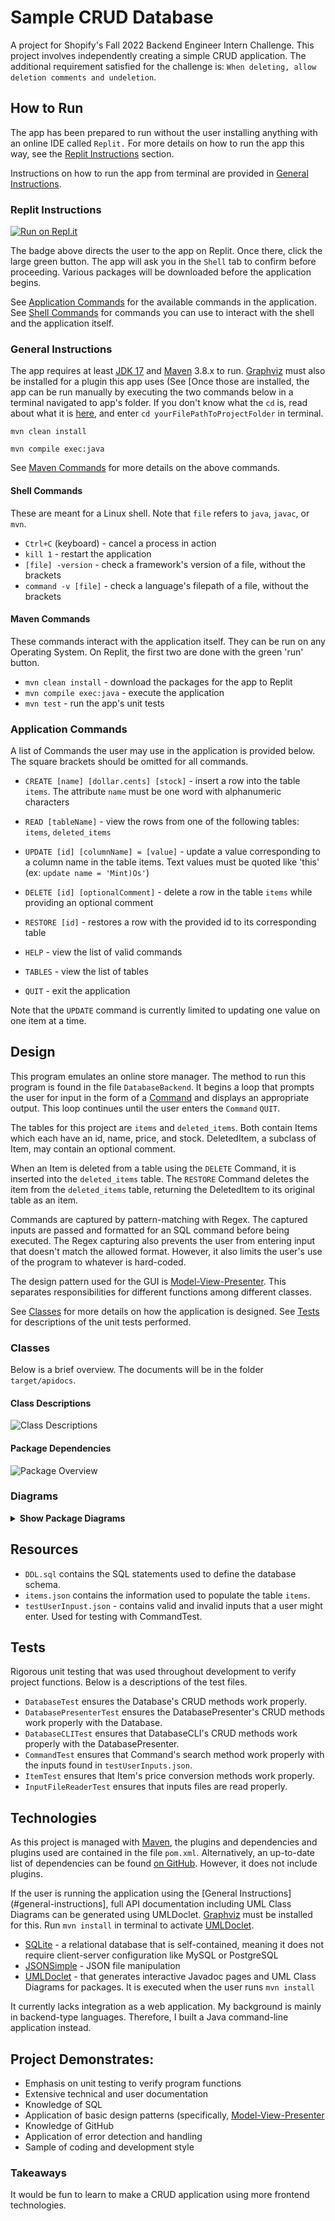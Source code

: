 # Sample CRUD Database

A project for Shopify's Fall 2022 Backend Engineer Intern Challenge. This project involves independently creating a simple CRUD application. The additional requirement satisfied for the challenge is: `When deleting, allow deletion comments and undeletion`.

## How to Run

The app has been prepared to run without the user installing anything with an online IDE called `Replit.` For more details on how to run the app this way, see the [Replit Instructions](#replit-instructions) section.

Instructions on how to run the app from terminal are provided in [General Instructions](#general-instructions).

### Replit Instructions

[![Run on Repl.it](https://repl.it/badge/github/cyberphoria/Sample-CRUD-Backend)](https://repl.it/github/cyberphoria/Sample-CRUD-Backend)

The badge above directs the user to the app on Replit. Once there, click the large green button. The app will ask you in the `Shell` tab to confirm before proceeding. Various packages will be downloaded before the application begins. 

See [Application Commands](#application-commands) for the available commands in the application. See [Shell Commands](#shell-commands) for commands you can use to interact with the shell and the application itself.

### General Instructions

The app requires at least [JDK 17](https://www.oracle.com/java/technologies/downloads/) and [Maven](https://maven.apache.org/download.cgi) 3.8.x to run. [Graphviz](https://graphviz.org/download/) must also be installed for a plugin this app uses (See [Once those are installed, the app can be run manually by executing the two commands below in a terminal navigated to app's folder. If you don't know what the `cd` is, read about what it is [here](https://en.wikipedia.org/wiki/Cd_(command)#Usage), and enter `cd yourFilePathToProjectFolder` in terminal.

```mvn clean install```

```mvn compile exec:java```

See [Maven Commands](#maven-commands) for more details on the above commands. 

#### Shell Commands

These are meant for a Linux shell. Note that `file` refers to `java`, `javac`, or `mvn`.

* `Ctrl+C` (keyboard) - cancel a process in action
* `kill 1` - restart the application
* `[file] -version` - check a framework's version of a file, without the brackets
* `command -v [file]` - check a language's filepath of a file, without the brackets

#### Maven Commands 

These commands interact with the application itself. They can be run on any Operating System. On Replit, the first two are done with the green 'run' button.

* `mvn clean install` - download the packages for the app to Replit
* `mvn compile exec:java` - execute the application
* `mvn test` - run the app's unit tests

### Application Commands

A list of Commands the user may use in the application is provided below. The square brackets should be omitted for all commands.

* `CREATE [name] [dollar.cents] [stock]` - insert a row into the table `items`. The attribute `name` must be one word with alphanumeric characters

* `READ [tableName]` - view the rows from one of the following tables: `items`, `deleted_items`

* `UPDATE [id] [columnName] = [value]` - update a value corresponding to a column name in the table items. Text values must be quoted like 'this' (ex: `update name = 'Mint)Os'`)

* `DELETE [id] [optionalComment]` - delete a row in the table `items` while providing an optional comment

* `RESTORE [id]` - restores a row with the provided id to its corresponding table

* `HELP` - view the list of valid commands

* `TABLES` - view the list of tables

* `QUIT` - exit the application

Note that the `UPDATE` command is currently limited to updating one value on one item at a time.

## Design

This program emulates an online store manager. The method to run this program is found in the file `DatabaseBackend`. It begins a loop that prompts the user for input in the form of a [Command](#application-commands) and displays an appropriate output. This loop continues until the user enters the `Command` `QUIT`.

The tables for this project are `items` and `deleted_items`. Both contain Items which each have an id, name, price, and stock. DeletedItem, a subclass of Item, may contain an optional comment.

When an Item is deleted from a table using the `DELETE` Command, it is inserted into the `deleted_items` table. The `RESTORE` Command deletes the item from the `deleted_items` table, returning the DeletedItem to its original table as an item.

Commands are captured by pattern-matching with Regex. The captured inputs are passed and formatted for an SQL command before being executed. The Regex capturing also prevents the user from entering input that doesn't match the allowed format. However, it also limits the user's use of the program to whatever is hard-coded.

The design pattern used for the GUI is [Model-View-Presenter](https://en.wikipedia.org/wiki/Model%E2%80%93view%E2%80%93presenter). This separates responsibilities for different functions among different classes. 

See [Classes](#classes) for more details on how the application is designed. See [Tests](#tests) for descriptions of the unit tests performed.

### Classes

Below is a brief overview. The documents will be in the folder `target/apidocs`.

#### Class Descriptions

<img src="images/all_classes.png" alt="Class Descriptions">

#### Package Dependencies

<img src="images/package-dependencies.png" alt="Package Overview">

### Diagrams

<details>
  <summary><b>Show Package Diagrams</b></summary>

#### Backend

<img src="images/backend.png" alt="Backend">

#### View

<img src="images/view.png" alt="View">

#### Presenter

<img src="images/presenter.png" alt="Presenter">

#### Model

<img src="images/model.png" alt="Model">

</details>

## Resources

- `DDL.sql` contains the SQL statements used to define the database schema.
- `items.json` contains the information used to populate the table `items`.
- `testUserInpust.json` - contains valid and invalid inputs that a user might enter. Used for testing with CommandTest.

## Tests

Rigorous unit testing that was used throughout development to verify project functions. Below is a descriptions of the test files.

 - `DatabaseTest` ensures the Database's CRUD methods work properly.
 - `DatabasePresenterTest` ensures the DatabasePresenter's CRUD methods work properly with the Database.
 - `DatabaseCLITest` ensures that DatabaseCLI's CRUD methods work properly with the DatabasePresenter.
 - `CommandTest` ensures that Command's search method work properly with the inputs found in `testUserInputs.json`.
 - `ItemTest` ensures that Item's price conversion methods work properly.
 - `InputFileReaderTest` ensures that inputs files are read properly.

## Technologies

As this project is managed with [Maven](https://maven.apache.org/), the plugins and dependencies and plugins used are contained in the file `pom.xml`. Alternatively, an up-to-date list of dependencies can be found [on GitHub](https://github.com/cyberphoria/Sample-CRUD-Backend/network/dependencies). However, it does not include plugins.

If the user is running the application using the [General Instructions](#general-instructions], full API documentation including UML Class Diagrams can be generated using UMLDoclet. [Graphviz](https://graphviz.org/download/) must be installed for this. Run `mvn install` in terminal to activate [UMLDoclet](https://github.com/talsma-ict/umldoclet).

- [SQLite](https://github.com/xerial/sqlite-jdbc) - a relational database that is self-contained, meaning it does not require client-server configuration like MySQL or PostgreSQL
- [JSONSimple](https://github.com/fangyidong/json-simple) - JSON file manipulation
- [UMLDoclet](https://github.com/talsma-ict/umldoclet) - that generates interactive Javadoc pages and UML Class Diagrams for packages. It is executed when the user runs ```mvn install```

It currently lacks integration as a web application. My background is mainly in backend-type languages. Therefore, I built a Java command-line application instead.

## Project Demonstrates:

- Emphasis on unit testing to verify program functions 
- Extensive technical and user documentation
- Knowledge of SQL
- Application of basic design patterns (specifically, [Model-View-Presenter](https://en.wikipedia.org/wiki/Model%E2%80%93view%E2%80%93presenter)
- Knowledge of GitHub
- Application of error detection and handling
- Sample of coding and development style

### Takeaways 

It would be fun to learn to make a CRUD application using more frontend technologies.
